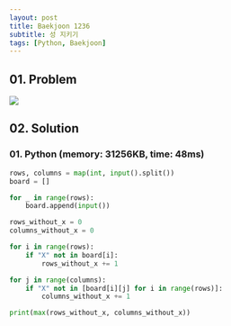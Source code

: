 ```yaml
---
layout: post
title: Baekjoon 1236
subtitle: 성 지키기
tags: [Python, Baekjoon]
---
```


## 01. Problem

<img src="https://github.com/WoojinJeonkr/WoojinJeonkr.github.io/blob/main/assets/images/post_image/baekjoon/baekjoon_1236.png?raw=true">

## 02. Solution

### 01. Python (memory: 31256KB, time: 48ms)

```Python
rows, columns = map(int, input().split())
board = []

for _ in range(rows):
    board.append(input())

rows_without_x = 0
columns_without_x = 0

for i in range(rows):
    if "X" not in board[i]:
        rows_without_x += 1

for j in range(columns):
    if "X" not in [board[i][j] for i in range(rows)]:
        columns_without_x += 1

print(max(rows_without_x, columns_without_x))
```
